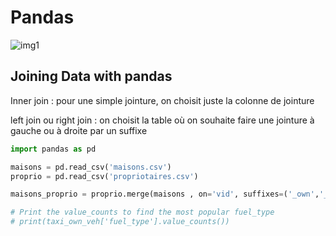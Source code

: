 # Pandas
![img1](https://i.guim.co.uk/img/media/54e2b9530919ffe21b006f21cdd192d097745f7e/0_54_2560_1536/master/2560.jpg?width=700&quality=85&auto=format&fit=max&s=137c244ec11a9cfb40ca25fe00fcf857)

## Joining Data with pandas

Inner join : pour une simple jointure, on choisit juste la colonne de jointure

left join ou right join : on choisit la table où on souhaite faire une jointure à gauche ou à droite par un suffixe
```python
import pandas as pd

maisons = pd.read_csv('maisons.csv')
proprio = pd.read_csv('propriotaires.csv')

maisons_proprio = proprio.merge(maisons , on='vid', suffixes=('_own','_veh'))

# Print the value_counts to find the most popular fuel_type
# print(taxi_own_veh['fuel_type'].value_counts())

```
